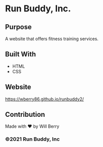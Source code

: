 # Run Buddy, Inc. 

## Purpose
A website that offers fitness training services.

## Built With
* HTML
* CSS

## Website
https://wberry86.github.io/runbuddy2/

## Contribution
Made with ❤️ by Will Berry

### ©️2021 Run Buddy, Inc
